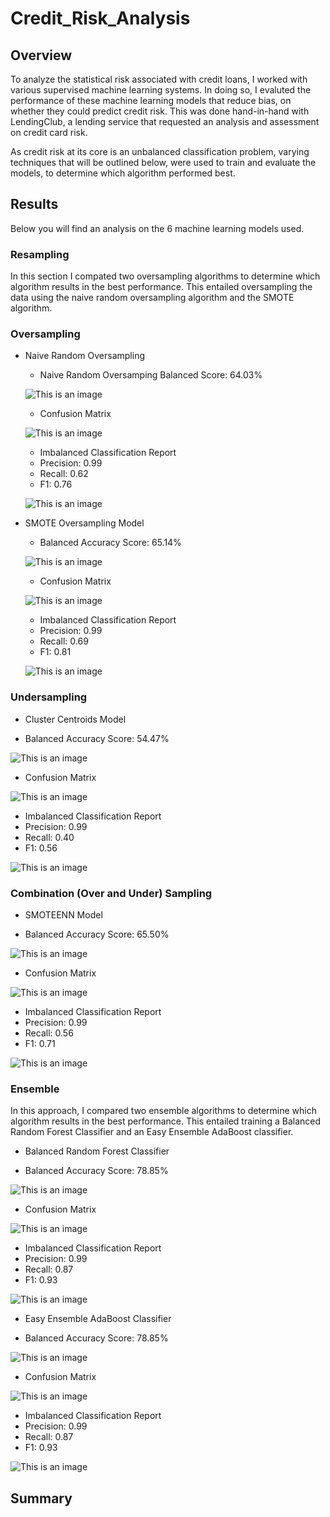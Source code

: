 # Credit_Risk_Analysis
## Overview
To analyze the statistical risk associated with credit loans, I worked with various supervised machine learning systems. In doing so, I evaluted the performance of these machine learning models that reduce bias, on whether they could predict credit risk. This was done hand-in-hand with LendingClub, a lending service that requested an analysis and assessment on credit card risk. 

As credit risk at its core is an unbalanced classification problem, varying techniques that will be outlined below, were used to train and evaluate the models, to determine which algorithm performed best. 

## Results
Below you will find an analysis on the 6 machine learning models used.

### Resampling
In this section I compated two oversampling algorithms to determine which algorithm results in the best performance. This entailed oversampling the data using the naive random oversampling algorithm and the SMOTE algorithm.

### Oversampling
- Naive Random Oversampling

  - Naive Random Oversamping Balanced Score: 64.03%
  
  ![This is an image](https://github.com/leilacf/Credit_Risk_Analysis/blob/main/Images/1random%20oversampling%20score.png)
  
  
  - Confusion Matrix
  
  ![This is an image](https://github.com/leilacf/Credit_Risk_Analysis/blob/main/Images/2confusion%20matrix.png)
  
  
  - Imbalanced Classification Report
  - Precision: 0.99
  - Recall: 0.62
  - F1: 0.76
  
  ![This is an image](https://github.com/leilacf/Credit_Risk_Analysis/blob/main/Images/3Imbalanced%20classification%20report.png)
  
  
- SMOTE Oversampling Model

  - Balanced Accuracy Score: 65.14%
  
  ![This is an image](https://github.com/leilacf/Credit_Risk_Analysis/blob/main/Images/4SMOTE%20balanaced%20accuracy%20score.png)
  
  - Confusion Matrix
  
  ![This is an image](https://github.com/leilacf/Credit_Risk_Analysis/blob/main/Images/5SMOTE%20confusion%20matrix.png)
  
  
  - Imbalanced Classification Report
  - Precision: 0.99
  - Recall: 0.69
  - F1: 0.81

  ![This is an image](https://github.com/leilacf/Credit_Risk_Analysis/blob/main/Images/6SMOTE%20report.png)
  
  
### Undersampling
- Cluster Centroids Model

 - Balanced Accuracy Score: 54.47%
 
 ![This is an image](https://github.com/leilacf/Credit_Risk_Analysis/blob/main/Images/7Cluster%20centroids%20score.png)
 
 
 - Confusion Matrix
 
 ![This is an image](https://github.com/leilacf/Credit_Risk_Analysis/blob/main/Images/8Cluster%20centroids%20confusion%20matrix.png)
 
 
 - Imbalanced Classification Report
 - Precision: 0.99
 - Recall: 0.40
 - F1: 0.56

 ![This is an image](https://github.com/leilacf/Credit_Risk_Analysis/blob/main/Images/9Cluster%20centroids%20report.png)
 
 
### Combination (Over and Under) Sampling
- SMOTEENN Model

- Balanced Accuracy Score: 65.50%

 ![This is an image](https://github.com/leilacf/Credit_Risk_Analysis/blob/main/Images/10SMOTEENN%20balanced%20accurace%20score.png)
 
 
 - Confusion Matrix
 
 ![This is an image](https://github.com/leilacf/Credit_Risk_Analysis/blob/main/Images/11SMOTEEN%20confusion%20matrix.png)
 
 
 - Imbalanced Classification Report
 - Precision: 0.99
 - Recall: 0.56
 - F1: 0.71

 ![This is an image](https://github.com/leilacf/Credit_Risk_Analysis/blob/main/Images/12SMOTEENN%20report.png)
 
 ### Ensemble
 In this approach, I compared two ensemble algorithms to determine which algorithm results in the best performance. This entailed training a Balanced Random Forest Classifier and an Easy Ensemble AdaBoost classifier.
 
- Balanced Random Forest Classifier
 
 - Balanced Accuracy Score: 78.85%
 
 ![This is an image](https://github.com/leilacf/Credit_Risk_Analysis/blob/main/Images/13Random%20forest%20accuracy%20score.png)
 
 
 - Confusion Matrix
 
 ![This is an image](https://github.com/leilacf/Credit_Risk_Analysis/blob/main/Images/14Random%20forest%20confusion%20matrix.png)
 
 
 - Imbalanced Classification Report
 - Precision: 0.99
 - Recall: 0.87
 - F1: 0.93

 ![This is an image](https://github.com/leilacf/Credit_Risk_Analysis/blob/main/Images/15Random%20forest%20report.png)
 
- Easy Ensemble AdaBoost Classifier
 
 - Balanced Accuracy Score: 78.85%
 
 ![This is an image](https://github.com/leilacf/Credit_Risk_Analysis/blob/main/Images/16ADA%20boost%20accuracy%20score.png)
 
 
 - Confusion Matrix
 
 ![This is an image](https://github.com/leilacf/Credit_Risk_Analysis/blob/main/Images/17ADA%20confusion%20matrix.png)
 
 
 - Imbalanced Classification Report
 - Precision: 0.99
 - Recall: 0.87
 - F1: 0.93

 ![This is an image](https://github.com/leilacf/Credit_Risk_Analysis/blob/main/Images/18ADA%20report.png)
 
 ## Summary
 



